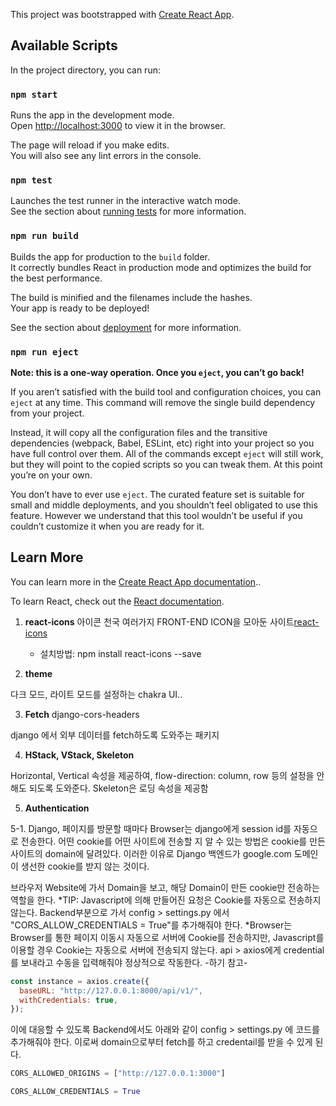 This project was bootstrapped with
[Create React App](https://github.com/facebook/create-react-app).

## Available Scripts

In the project directory, you can run:

### `npm start`

Runs the app in the development mode.<br /> Open
[http://localhost:3000](http://localhost:3000) to view it in the browser.

The page will reload if you make edits.<br /> You will also see any lint errors
in the console.

### `npm test`

Launches the test runner in the interactive watch mode.<br /> See the section
about
[running tests](https://facebook.github.io/create-react-app/docs/running-tests)
for more information.

### `npm run build`

Builds the app for production to the `build` folder.<br /> It correctly bundles
React in production mode and optimizes the build for the best performance.

The build is minified and the filenames include the hashes.<br /> Your app is
ready to be deployed!

See the section about
[deployment](https://facebook.github.io/create-react-app/docs/deployment) for
more information.

### `npm run eject`

**Note: this is a one-way operation. Once you `eject`, you can’t go back!**

If you aren’t satisfied with the build tool and configuration choices, you can
`eject` at any time. This command will remove the single build dependency from
your project.

Instead, it will copy all the configuration files and the transitive
dependencies (webpack, Babel, ESLint, etc) right into your project so you have
full control over them. All of the commands except `eject` will still work, but
they will point to the copied scripts so you can tweak them. At this point
you’re on your own.

You don’t have to ever use `eject`. The curated feature set is suitable for
small and middle deployments, and you shouldn’t feel obligated to use this
feature. However we understand that this tool wouldn’t be useful if you couldn’t
customize it when you are ready for it.

## Learn More

You can learn more in the
[Create React App documentation](https://facebook.github.io/create-react-app/docs/getting-started)..

To learn React, check out the [React documentation](https://reactjs.org/).

1. **react-icons** 아이콘 천국
   여러가지 FRONT-END ICON을 모아둔 사이트[react-icons](https://react-icons.github.io/react-icons/)

   - 설치방법: npm install react-icons --save

2. **theme**

다크 모드, 라이트 모드를 설정하는 chakra UI..

3. **Fetch** django-cors-headers

django 에서 외부 데이터를 fetch하도록 도와주는 패키지

4. **HStack, VStack, Skeleton**

Horizontal, Vertical 속성을 제공하여, flow-direction: column, row 등의 설정을 안해도 되도록 도와준다.
Skeleton은 로딩 속성을 제공함

5. **Authentication**

5-1. Django, 페이지를 방문할 때마다 Browser는 django에게 session id를 자동으로 전송한다. 어떤 cookie를 어떤 사이트에 전송할 지 알 수 있는 방법은 cookie를 만든 사이트의 domain에 달려있다. 이러한 이유로 Django 백엔드가 google.com 도메인이 생선한 cookie를 받지 않는 것이다.

브라우저 Website에 가서 Domain을 보고, 해당 Domain이 만든 cookie만 전송하는 역할을 한다.
\*TIP: Javascript에 의해 만들어진 요청은 Cookie를 자동으로 전송하지 않는다.
Backend부분으로 가서 config > settings.py 에서 "CORS_ALLOW_CREDENTIALS = True"를 추가해줘야 한다.
\*Browser는 Browser를 통한 페이지 이동시 자동으로 서버에 Cookie를 전송하지만, Javascript를 이용할 경우 Cookie는 자동으로 서버에 전송되지 않는다. api > axios에게 credential를 보내라고 수동을 입력해줘야 정상적으로 작동한다. -하기 참고-

```javascript
const instance = axios.create({
  baseURL: "http://127.0.0.1:8000/api/v1/",
  withCredentials: true,
});
```

이에 대응할 수 있도록 Backend에서도 아래와 같이 config > settings.py 에 코드를 추가해줘야 한다.
이로써 domain으로부터 fetch를 하고 credentail를 받을 수 있게 된다.

```python
CORS_ALLOWED_ORIGINS = ["http://127.0.0.1:3000"]

CORS_ALLOW_CREDENTIALS = True
```
